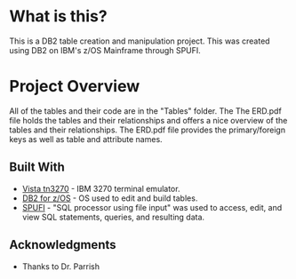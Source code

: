 # What is this?
This is a DB2 table creation and manipulation project. This was created using DB2 on IBM's z/OS Mainframe through SPUFI.

# Project Overview
All of the tables and their code are in the "Tables" folder. The The ERD.pdf file holds the tables and their relationships and offers a nice overview of the tables and their relationships. The ERD.pdf file provides the primary/foreign keys as well as table and attribute names.

## Built With

* [Vista tn3270](https://www.tombrennansoftware.com/download.html) - IBM 3270 terminal emulator.
* [DB2 for z/OS](https://www.ibm.com/support/knowledgecenter/en/SSEPEK_12.0.0/home/src/tpc/db2z_12_prodhome.html) - OS used to edit and build tables.
* [SPUFI](https://www.ibm.com/support/knowledgecenter/en/SSEPEK_10.0.0/apsg/src/tpc/db2z_executesqlspufi.html) - "SQL processor using file input" was used to access, edit, and view SQL statements, queries, and resulting data.

## Acknowledgments

* Thanks to Dr. Parrish
